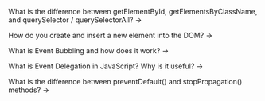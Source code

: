 What is the difference between getElementById, getElementsByClassName, and querySelector / querySelectorAll?
-> 

How do you create and insert a new element into the DOM?
->

What is Event Bubbling and how does it work?
->

What is Event Delegation in JavaScript? Why is it useful?
->

What is the difference between preventDefault() and stopPropagation() methods?
->